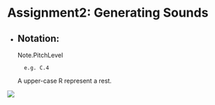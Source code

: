  # Assignment2: Generating Sounds

- ## Notation:

    Note.PitchLevel

        e.g. C.4

    A upper-case R represent a rest.



 ![](https://github.com/yf3/MMS_Assignments/blob/master/Assignment2/figures/Screenshot1.png?raw=true)

